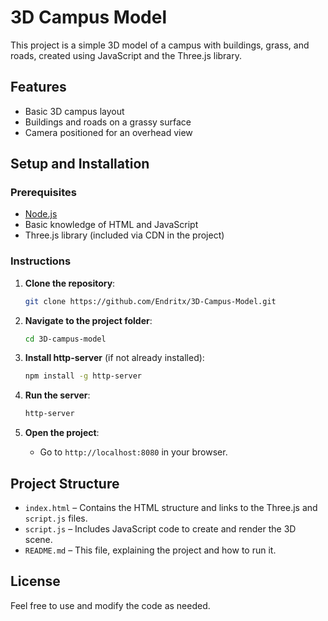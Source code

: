 # 3D Campus Model

This project is a simple 3D model of a campus with buildings, grass, and roads, created using JavaScript and the Three.js library. 

## Features

- Basic 3D campus layout
- Buildings and roads on a grassy surface
- Camera positioned for an overhead view

## Setup and Installation

### Prerequisites

- [Node.js](https://nodejs.org/)
- Basic knowledge of HTML and JavaScript
- Three.js library (included via CDN in the project)

### Instructions

1. **Clone the repository**:
   ```bash
   git clone https://github.com/Endritx/3D-Campus-Model.git
   ```

2. **Navigate to the project folder**:
   ```bash
   cd 3D-campus-model
   ```

3. **Install http-server** (if not already installed):
   ```bash
   npm install -g http-server
   ```

4. **Run the server**:
   ```bash
   http-server
   ```

5. **Open the project**:
   - Go to `http://localhost:8080` in your browser.

## Project Structure

- `index.html` – Contains the HTML structure and links to the Three.js and `script.js` files.
- `script.js` – Includes JavaScript code to create and render the 3D scene.
- `README.md` – This file, explaining the project and how to run it.

## License

Feel free to use and modify the code as needed.
